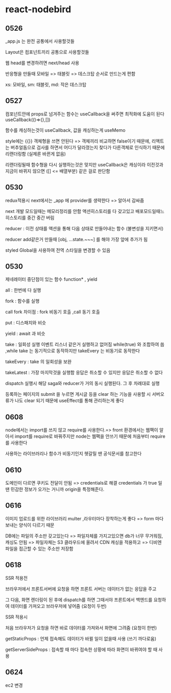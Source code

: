 # react-nodebird

## 0526

_app.js 는 완전 공통에서 사용할것들

Layout은 컴포넌트끼리 공통으로 사용할것들

웹 head를 변경하려면 next/head 사용

반응형을 만들때 모바일 => 태블릿 => 데스크탑 순서로 만드는게 편함

xs: 모바일, sm: 태블릿, md: 작은 데스크탑

## 0527

컴포넌트안에 props로 넘겨주는 함수는 useCallback을 써주면 최적화에 도움이 된다 useCallback(()=>{},[])

함수를 캐싱하는것이 useCallback, 값을 캐싱하는게 useMemo

style에는 {{}} 객체형을 쓰면 안된다 => 객체끼리 비교하면 false이기 때문에, 리액트는 버추얼돔으로 검사를 하면서 어디가 달라졌는지 찾다가 다른객체로 인식하기 때문에 리랜더링함 (실제론 바뀐게 없음)

리랜더링될때 함수형을 다시 실행하는것은 맞지만 useCallback은 캐싱이라 이전것과 지금이 바뀌지 않으면 ([] <= 배열부분) 같은 걸로 판단함

## 0530

redux적용시 next에서는 _app 에 provider를 생략한다 => 알아서 감싸줌

next 개발 모드일때는 메모리정리를 안함 액션히스토리를 다 갖고있고 배포모드일때느 히스토리를 중간 중간 버림

reducer : 이전 상태를 액션을 통해 다음 상태로 만들어내는 함수 (불변성을 지키면서)

reducer add같은거 만들때 [obj, ...state.~~~] 를 해야 가장 앞에 추가가 됨

styled Global을 사용하여 전역 스타일을 변경할 수 있음

## 0530

제네레이터 중단점이 있는 함수 function* , yield

all : 한번에 다 실행

fork : 함수를 실행

call fork 차이점 : fork 비동기 호출 ,call 동기 호출

put : 디스패치와 비슷

yield : await 과 비슷

take : 일회성 실행 이벤트 리스너 같은거 실행하고 없어짐 while(true) 와 조합하여 씀 ,while take 는 동기적으로 동작하지만 takeEvery 는 비동기로 동작한다

takeEvery : take 의 일회성을 보완

takeLatest : 가장 마지막것을 실행함 응답은 취소할 수 있지만 응답은 취소할 수 없다

dispatch 실행시 해당 saga와 reducer가 거의 동시 실행된다. 그 후 차례대로 실행

등록하는 페이지의 submit 을 누르면 게시글 등을 clear 하는 기능을 사용할 시 서버오류가 나도 clear 되기 때문에 useEffect를 통해 관리하는게 좋다

## 0608

node에서는 import를 쓰지 않고 require를 사용한다.=> front 환경에서는 웹팩이 알아서 import를 require로 바꿔주지만 node는 웹팩을 안쓰기 때문에 처음부터 require를 사용한다

사용하는 라이브러리나 함수가 비동기인지 헷갈릴 땐 공식문서를 참고한다

## 0610
도메인이 다르면 쿠키도 전달이 안됨 => credentials로 해결
credentials 가 true 일땐 민감한 정보가 오가는 거니까 origin을 특정해준다.

## 0616
이미지 업로드를 위한 라이브러리 multer
,라우터마다 장착하는게 좋다 => form 마다 보내는 양식이 다르기 때문

DB에는 파일의 주소만 갖고있는다 => 파일자체를 가지고있으면 db가 너무 무거워짐, 캐싱도 안됨 => 파일자체는 S3 클라우드에 올려서 CDN 캐싱을 적용하고 => 디비엔 파일을 접근할 수 있는 주소만 저장함

## 0618
SSR 적용전

브라우저에서 프론트서버에 요청을 하면 프론트 서버는 데이터가 없는 응답을 주고

그 다음, 화면 렌더링이 된 후에 dispatch를 하면 그때서야 프론트에서 백엔드를 요청하여 데이터를 가져오고 브라우저에 넣어줌 (요청이 두번)

SSR 적용시

처음 브라우저가 요청을 하면 바로 데이터를 가져와서 화면에 그려줌 (요청이 한번)

getStaticProps : 언제 접속해도 데이터가 바뀔 일이 없을때 사용 (쓰기 까다로움)

getServerSideProps : 접속할 때 마다 접속한 상황에 따라 화면이 바뀌여야 할 때 사용

## 0624
ec2 변경
